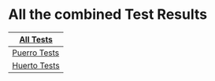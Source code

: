 # All the combined Test Results

| [All Tests](AllTests.html)       |
| -------------------------------- |
| [Puerro Tests](PuerroTests.html) |
| [Huerto Tests](HuertoTests.html) |
